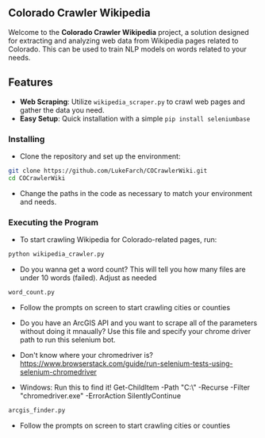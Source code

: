 ## Colorado Crawler Wikipedia

Welcome to the **Colorado Crawler Wikipedia** project, a solution designed for extracting and analyzing web data from Wikipedia pages related to Colorado. This can be used to train NLP models on words related to your needs.

## Features

- **Web Scraping**: Utilize `wikipedia_scraper.py` to crawl web pages and gather the data you need.
- **Easy Setup**: Quick installation with a simple `pip install seleniumbase` 


### Installing

- Clone the repository and set up the environment:

```bash
git clone https://github.com/LukeFarch/COCrawlerWiki.git
cd COCrawlerWiki
```

- Change the paths in the code as necessary to match your environment and needs.

### Executing the Program

- To start crawling Wikipedia for Colorado-related pages, run:

```bash
python wikipedia_crawler.py
```
- Do you wanna get a word count? This will tell you how many files are under 10 words (failed). Adjust as needed
```bash
word_count.py
```
- Follow the prompts on screen to start crawling cities or counties

- Do you have an ArcGIS API and you want to scrape all of the parameters without doing it mnaually? Use this file and specify your chrome driver path to run this selenium bot.
- Don't know where your chromedriver is? https://www.browserstack.com/guide/run-selenium-tests-using-selenium-chromedriver
- Windows: Run this to find it! Get-ChildItem -Path "C:\\" -Recurse -Filter "chromedriver.exe" -ErrorAction SilentlyContinue
```bash
arcgis_finder.py
```
- Follow the prompts on screen to start crawling cities or counties


